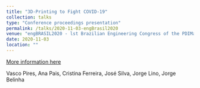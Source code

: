 ```yaml
---
title: "3D-Printing to Fight COVID-19"
collection: talks
type: "Conference proceedings presentation"
permalink: /talks/2020-11-03-engBrasil2020
venue: "engBRASIL2020 - lst Brazilian Engineering Congress of the PDIMat Network, Online"
date: 2020-11-03
location: ""
---
```


[More information here](https://www.redepdimat.org/engbrasil2020)

Vasco Pires, Ana Pais, Cristina Ferreira, José Silva, Jorge Lino, Jorge Belinha
